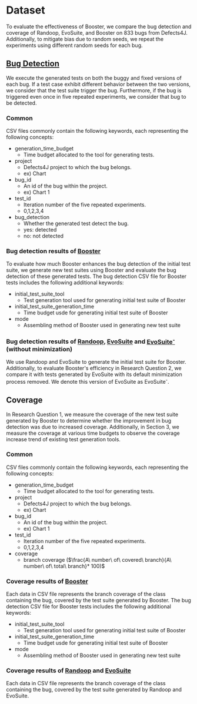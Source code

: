 # Dataset

To evaluate the effectiveness of Booster, we compare the bug detection and coverage of Randoop, EvoSuite, and Booster on 833 bugs from Defects4J. 
Additionally, to mitigate bias due to random seeds, we repeat the experiments using different random seeds for each bug.

## [Bug Detection](./bug_detection/)

We execute the generated tests on both the buggy and fixed versions of each bug. 
If a test case exhibit different behavior between the two versions, we consider that the test suite trigger the bug. 
Furthermore, if the bug is triggered even once in five repeated experiments, we consider that bug to be detected.

### Common

CSV files commonly contain the following keywords, each representing the following concepts:

* generation_time_budget
    * Time budget allocated to the tool for generating tests.
* project
    * Defects4J project to which the bug belongs.
    * ex) Chart
* bug_id
    * An id of the bug within the project.
    * ex) Chart 1
* test_id
    * Iteration number of the five repeated experiments.
    * 0,1,2,3,4
* bug_detection
    * Whether the generated test detect the bug.
    * yes: detected
    * no: not detected

### Bug detection results of [Booster](./bug_detection/Booster_bug_detection.csv)

To evaluate how much Booster enhances the bug detection of the initial test suite, we generate new test suites using Booster and evaluate the bug detection of these generated tests. 
The bug detection CSV file for Booster tests includes the following additional keywords:

* initial_test_suite_tool
    * Test generation tool used for generating initial test suite of Booster
* initial_test_suite_generation_time
    * Time budget usde for generating initial test suite of Booster
* mode
    * Assembling method of Booster used in generating new test suite

### Bug detection results of [Randoop](./bug_detection/RD_bug_detection.csv), [EvoSuite](./bug_detection/ES_bug_detection.csv) and [EvoSuite<sup>-</sup>](./bug_detection/ESM_bug_detection.csv) (without minimization)

We use Randoop and EvoSuite to generate the initial test suite for Booster. 
Additionally, to evaluate Booster's efficiency in Research Question 2, we compare it with tests generated by EvoSuite with its default minimization process removed. 
We denote this version of EvoSuite as EvoSuite<sup>-</sup>.

## Coverage

In Research Question 1, we measure the coverage of the new test suite generated by Booster to determine whether the improvement in bug detection was due to increased coverage.
Additionally, in Section 3, we measure the coverage at various time budgets to observe the coverage increase trend of existing test generation tools.

### Common

CSV files commonly contain the following keywords, each representing the following concepts:

* generation_time_budget
    * Time budget allocated to the tool for generating tests.
* project
    * Defects4J project to which the bug belongs.
    * ex) Chart
* bug_id
    * An id of the bug within the project.
    * ex) Chart 1
* test_id
    * Iteration number of the five repeated experiments.
    * 0,1,2,3,4
* coverage
    * branch coverage ($\frac{A\ number\ of\ covered\ branch}{A\ number\ of\ total\ branch}* 100)$

### Coverage results of [Booster](./coverage/Booster_coverage.csv)

Each data in CSV file represents the branch coverage of the class containing the bug, covered by the test suite generated by Booster.
The bug detection CSV file for Booster tests includes the following additional keywords:

* initial_test_suite_tool
    * Test generation tool used for generating initial test suite of Booster
* initial_test_suite_generation_time
    * Time budget usde for generating initial test suite of Booster
* mode
    * Assembling method of Booster used in generating new test suite

### Coverage results of [Randoop](./coverage/RD_coverage.csv) and [EvoSuite](./coverage/ES_coverage.csv)

Each data in CSV file represents the branch coverage of the class containing the bug, covered by the test suite generated by Randoop and EvoSuite.